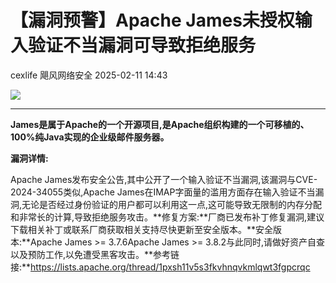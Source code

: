 #  【漏洞预警】Apache James未授权输入验证不当漏洞可导致拒绝服务   
cexlife  飓风网络安全   2025-02-11 14:43  
  
![](https://mmbiz.qpic.cn/mmbiz_png/ibhQpAia4xu03qJHtfQg3BpFENib0MAJlQ9iaQqNcL91nYrspenicPnXpfBib0calEr6Kz6oiagfgQicUbeplyKKrtqY3g/640?wx_fmt=png&from=appmsg "")  
  
****  
**James是属于Apache的一个开源项目,是Apache组织构建的一个可移植的、100%纯Java实现的企业级邮件服务器。**  
  
**漏洞详情:**  
  
Apache James发布安全公告,其中公开了一个输入验证不当漏洞,该漏洞与CVE-2024-34055类似,Apache James在IMAP字面量的滥用方面存在输入验证不当漏洞,无论是否经过身份验证的用户都可以利用这一点,这可能导致无限制的内存分配和非常长的计算,导致拒绝服务攻击。**修复方案:**厂商已发布补丁修复漏洞,建议下载相关补丁或联系厂商获取相关支持尽快更新至安全版本。**安全版本:**Apache James >= 3.7.6Apache James >= 3.8.2与此同时,请做好资产自查以及预防工作,以免遭受黑客攻击。**参考链接:**https://lists.apache.org/thread/1pxsh11v5s3fkvhnqvkmlqwt3fgpcrqc  
  
